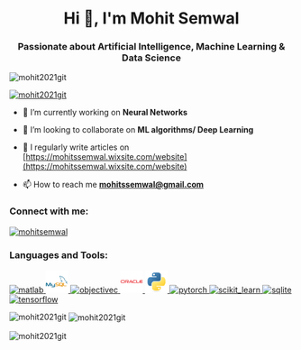 <h1 align="center">Hi 👋, I'm Mohit Semwal</h1>
<h3 align="center">Passionate about Artificial Intelligence, Machine Learning & Data Science</h3>

<p align="left"> <img src="https://komarev.com/ghpvc/?username=mohit2021git&label=Profile%20views&color=0e75b6&style=flat" alt="mohit2021git" /> </p>

<p align="left"> <a href="https://github.com/ryo-ma/github-profile-trophy"><img src="https://github-profile-trophy.vercel.app/?username=mohit2021git" alt="mohit2021git" /></a> </p>

- 🔭 I’m currently working on **Neural Networks**

- 👯 I’m looking to collaborate on **ML algorithms/ Deep Learning**

- 📝 I regularly write articles on [https://mohitssemwal.wixsite.com/website](https://mohitssemwal.wixsite.com/website)

- 📫 How to reach me **mohitssemwal@gmail.com**

<h3 align="left">Connect with me:</h3>
<p align="left">
<a href="https://kaggle.com/mohitsemwal" target="blank"><img align="center" src="https://raw.githubusercontent.com/rahuldkjain/github-profile-readme-generator/neutral-icons/src/images/icons/Social/kaggle.svg" alt="mohitsemwal" height="30" width="40" /></a>
</p>

<h3 align="left">Languages and Tools:</h3>
<p align="left"> <a href="https://www.mathworks.com/" target="_blank"> <img src="https://raw.githubusercontent.com/simple-icons/simple-icons/master/icons/mathworks.svg" alt="matlab" width="40" height="40"/> </a> <a href="https://www.mysql.com/" target="_blank"> <img src="https://raw.githubusercontent.com/devicons/devicon/master/icons/mysql/mysql-original-wordmark.svg" alt="mysql" width="40" height="40"/> </a> <a href="https://developer.apple.com/library/archive/documentation/Cocoa/Conceptual/ProgrammingWithObjectiveC/Introduction/Introduction.html" target="_blank"> <img src="https://www.vectorlogo.zone/logos/apple_objectivec/apple_objectivec-icon.svg" alt="objectivec" width="40" height="40"/> </a> <a href="https://www.oracle.com/" target="_blank"> <img src="https://raw.githubusercontent.com/devicons/devicon/master/icons/oracle/oracle-original.svg" alt="oracle" width="40" height="40"/> </a> <a href="https://www.python.org" target="_blank"> <img src="https://raw.githubusercontent.com/devicons/devicon/master/icons/python/python-original.svg" alt="python" width="40" height="40"/> </a> <a href="https://pytorch.org/" target="_blank"> <img src="https://www.vectorlogo.zone/logos/pytorch/pytorch-icon.svg" alt="pytorch" width="40" height="40"/> </a> <a href="https://scikit-learn.org/" target="_blank"> <img src="https://upload.wikimedia.org/wikipedia/commons/0/05/Scikit_learn_logo_small.svg" alt="scikit_learn" width="40" height="40"/> </a> <a href="https://www.sqlite.org/" target="_blank"> <img src="https://www.vectorlogo.zone/logos/sqlite/sqlite-icon.svg" alt="sqlite" width="40" height="40"/> </a> <a href="https://www.tensorflow.org" target="_blank"> <img src="https://www.vectorlogo.zone/logos/tensorflow/tensorflow-icon.svg" alt="tensorflow" width="40" height="40"/> </a> </p>

<p><img align="left" src="https://github-readme-stats.vercel.app/api/top-langs?username=mohit2021git&show_icons=true&locale=en&layout=compact" alt="mohit2021git" /></p>

<p>&nbsp;<img align="center" src="https://github-readme-stats.vercel.app/api?username=mohit2021git&show_icons=true&locale=en" alt="mohit2021git" /></p>

<p><img align="center" src="https://github-readme-streak-stats.herokuapp.com/?user=mohit2021git&" alt="mohit2021git" /></p>

